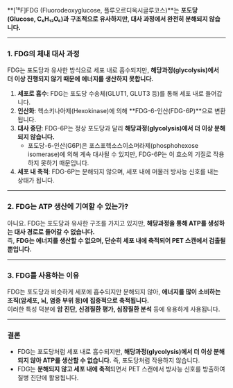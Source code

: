**[¹⁸F]FDG (Fluorodeoxyglucose, 플루오르디옥시글루코스)**는 **포도당(Glucose, C₆H₁₂O₆)과 구조적으로 유사하지만, 대사 과정에서 완전히 분해되지 않습니다.**

---

### **1. FDG의 체내 대사 과정**

FDG는 포도당과 유사한 방식으로 세포 내로 흡수되지만, **해당과정(glycolysis)에서 더 이상 진행되지 않기 때문에 에너지를 생산하지 못합니다.**

1. **세포로 흡수**: FDG는 포도당 수송체(GLUT1, GLUT3 등)를 통해 세포 내로 들어갑니다.
2. **인산화**: 헥소키나아제(Hexokinase)에 의해 **FDG-6-인산(FDG-6P)**으로 변환됩니다.
3. **대사 중단**: FDG-6P는 정상 포도당과 달리 **해당과정(glycolysis)에서 더 이상 분해되지 않습니다.**
    - 포도당-6-인산(G6P)은 포스포헥소스이소머라제(phosphohexose isomerase)에 의해 계속 대사될 수 있지만, FDG-6P는 이 효소의 기질로 작용하지 못하기 때문입니다.
4. **세포 내 축적**: FDG-6P는 분해되지 않으며, 세포 내에 머물러 방사능 신호를 내는 상태가 됩니다.

---

### **2. FDG는 ATP 생산에 기여할 수 있는가?**

아니요. FDG는 포도당과 유사한 구조를 가지고 있지만, **해당과정을 통해 ATP를 생성하는 대사 경로로 들어갈 수 없습니다.**  
즉, **FDG는 에너지를 생산할 수 없으며, 단순히 세포 내에 축적되어 PET 스캔에서 검출될 뿐입니다.**

---

### **3. FDG를 사용하는 이유**

FDG는 포도당과 비슷하게 세포에 흡수되지만 분해되지 않아, **에너지를 많이 소비하는 조직(암세포, 뇌, 염증 부위 등)에 집중적으로 축적됩니다.**  
이러한 특성 덕분에 **암 진단, 신경질환 평가, 심장질환 분석** 등에 유용하게 사용됩니다.

---

### **결론**

- FDG는 포도당처럼 세포 내로 흡수되지만, **해당과정(glycolysis)에서 더 이상 분해되지 않아 ATP를 생산할 수 없습니다.**  즉, 포도당처럼 작용하지 않습니다.
- FDG는 **분해되지 않고 세포 내에 축적**되면서 PET 스캔에서 방사능 신호를 방출하여 질병 진단에 활용됩니다.